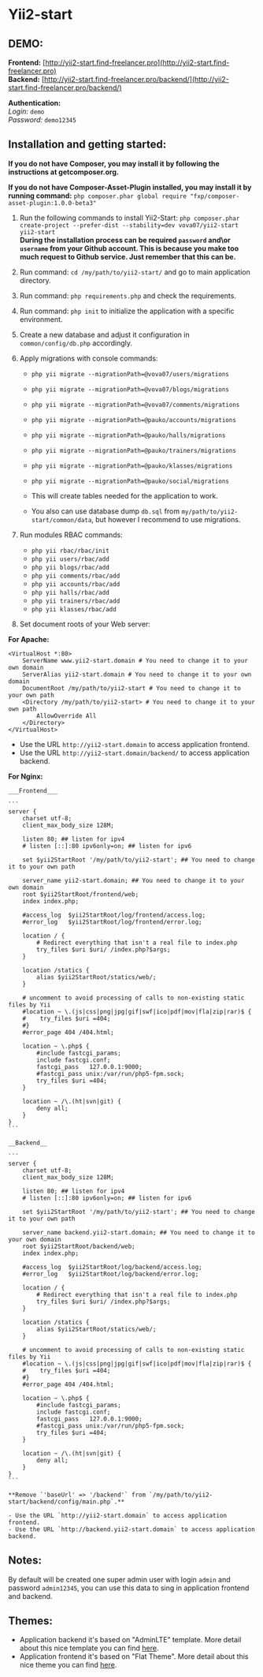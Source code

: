 Yii2-start
==========

DEMO:
-----

**Frontend:** [http://yii2-start.find-freelancer.pro](http://yii2-start.find-freelancer.pro)  
**Backend:** [http://yii2-start.find-freelancer.pro/backend/](http://yii2-start.find-freelancer.pro/backend/)  

**Authentication:**  
_Login:_ `demo`  
_Password:_ `demo12345`  

Installation and getting started:
---------------------------------

**If you do not have Composer, you may install it by following the instructions at getcomposer.org.**

**If you do not have Composer-Asset-Plugin installed, you may install it by running command:** `php composer.phar global require "fxp/composer-asset-plugin:1.0.0-beta3"`

1. Run the following commands to install Yii2-Start: `php composer.phar create-project --prefer-dist --stability=dev vova07/yii2-start yii2-start`  
   **During the installation process can be required `password` and\or `username` from your Github account. This is because you make too much request to Github service. Just remember that this can be.**
2. Run command: `cd /my/path/to/yii2-start/` and go to main application directory.
3. Run command: `php requirements.php` and check the requirements.
4. Run command: `php init` to initialize the application with a specific environment.
5. Create a new database and adjust it configuration in `common/config/db.php` accordingly.
6. Apply migrations with console commands:
   - `php yii migrate --migrationPath=@vova07/users/migrations`
   - `php yii migrate --migrationPath=@vova07/blogs/migrations`
   - `php yii migrate --migrationPath=@vova07/comments/migrations`
   - `php yii migrate --migrationPath=@pauko/accounts/migrations`
   - `php yii migrate --migrationPath=@pauko/halls/migrations`
   - `php yii migrate --migrationPath=@pauko/trainers/migrations`
   - `php yii migrate --migrationPath=@pauko/klasses/migrations`
   - `php yii migrate --migrationPath=@pauko/social/migrations`

   - This will create tables needed for the application to work.
   - You also can use database dump `db.sql` from `my/path/to/yii2-start/common/data`, but however I recommend to use migrations.
7. Run modules RBAC commands:
   - `php yii rbac/rbac/init`
   - `php yii users/rbac/add`
   - `php yii blogs/rbac/add`
   - `php yii comments/rbac/add`
   - `php yii accounts/rbac/add`
   - `php yii halls/rbac/add`
   - `php yii trainers/rbac/add`
   - `php yii klasses/rbac/add`

8. Set document roots of your Web server:

  **For Apache:**
    
  ```
  <VirtualHost *:80>
      ServerName www.yii2-start.domain # You need to change it to your own domain  
	  ServerAlias yii2-start.domain # You need to change it to your own domain  
	  DocumentRoot /my/path/to/yii2-start # You need to change it to your own path  
	  <Directory /my/path/to/yii2-start> # You need to change it to your own path  
		  AllowOverride All  
	  </Directory>  
  </VirtualHost>
  ```  
  - Use the URL `http://yii2-start.domain` to access application frontend.
  - Use the URL `http://yii2-start.domain/backend/` to access application backend.
  
  **For Nginx:**
  
    ___Frontend___
    
    ``` 
    server {
        charset utf-8;
        client_max_body_size 128M;

        listen 80; ## listen for ipv4
        # listen [::]:80 ipv6only=on; ## listen for ipv6

        set $yii2StartRoot '/my/path/to/yii2-start'; ## You need to change it to your own path

        server_name yii2-start.domain; ## You need to change it to your own domain
        root $yii2StartRoot/frontend/web;
        index index.php;

        #access_log  $yii2StartRoot/log/frontend/access.log;
        #error_log   $yii2StartRoot/log/frontend/error.log;

        location / {
            # Redirect everything that isn't a real file to index.php
            try_files $uri $uri/ /index.php?$args;
        }

        location /statics {
            alias $yii2StartRoot/statics/web/;
        }

        # uncomment to avoid processing of calls to non-existing static files by Yii
        #location ~ \.(js|css|png|jpg|gif|swf|ico|pdf|mov|fla|zip|rar)$ {
        #    try_files $uri =404;
        #}
        #error_page 404 /404.html;

        location ~ \.php$ {
            #include fastcgi_params;
            include fastcgi.conf;
            fastcgi_pass   127.0.0.1:9000;
            #fastcgi_pass unix:/var/run/php5-fpm.sock;
            try_files $uri =404;
        }

        location ~ /\.(ht|svn|git) {
            deny all;
        }
    }
    ```
    
    __Backend__
    
    ```
    server {
        charset utf-8;
        client_max_body_size 128M;

        listen 80; ## listen for ipv4
        # listen [::]:80 ipv6only=on; ## listen for ipv6

        set $yii2StartRoot '/my/path/to/yii2-start'; ## You need to change it to your own path
        
        server_name backend.yii2-start.domain; ## You need to change it to your own domain
        root $yii2StartRoot/backend/web;
        index index.php;

        #access_log  $yii2StartRoot/log/backend/access.log;
        #error_log   $yii2StartRoot/log/backend/error.log;

        location / {
            # Redirect everything that isn't a real file to index.php
            try_files $uri $uri/ /index.php?$args;
        }

        location /statics {
            alias $yii2StartRoot/statics/web/;
        }

        # uncomment to avoid processing of calls to non-existing static files by Yii
        #location ~ \.(js|css|png|jpg|gif|swf|ico|pdf|mov|fla|zip|rar)$ {
        #    try_files $uri =404;
        #}
        #error_page 404 /404.html;

        location ~ \.php$ {
            #include fastcgi_params;
            include fastcgi.conf;
            fastcgi_pass   127.0.0.1:9000;
            #fastcgi_pass unix:/var/run/php5-fpm.sock;
            try_files $uri =404;
        }

        location ~ /\.(ht|svn|git) {
            deny all;
        }
    }
    ```
    
    **Remove `'baseUrl' => '/backend'` from `/my/path/to/yii2-start/backend/config/main.php`.**
    
    - Use the URL `http://yii2-start.domain` to access application frontend.
    - Use the URL `http://backend.yii2-start.domain` to access application backend.

Notes:
------

By default will be created one super admin user with login `admin` and password `admin12345`, you can use this data to sing in application frontend and backend.

Themes:
-------
- Application backend it's based on "AdminLTE" template. More detail about this nice template you can find [here](http://www.bootstrapstage.com/admin-lte/).
- Application frontend it's based on "Flat Theme". More detail about this nice theme you can find [here](http://shapebootstrap.net/item/flat-theme-free-responsive-multipurpose-site-template/).